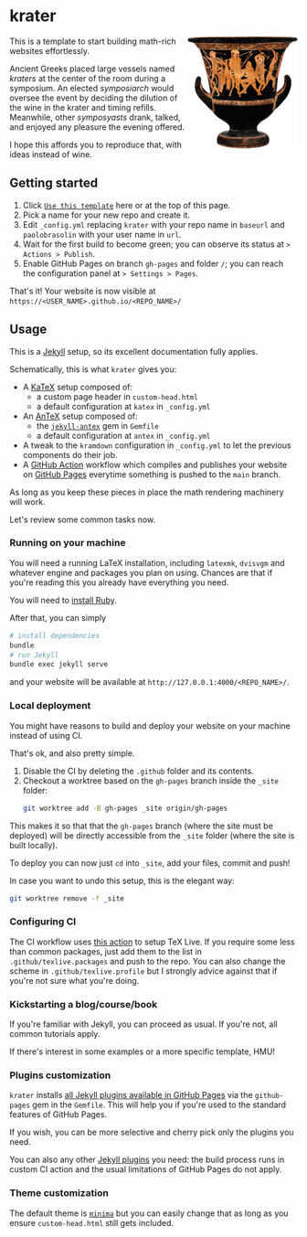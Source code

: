 # krater

<img align="right" width="192px" alt="Terracotta calyx-krater, ca. 460–450 B.C. Source: https://www.metmuseum.org/art/collection/search/247966" src="https://github.com/paolobrasolin/krater/raw/main/krater.png">

This is a template to start building math-rich websites effortlessly.

Ancient Greeks placed large vessels named _kraters_ at the center of the room during a symposium.
An elected _symposiarch_ would oversee the event by deciding the dilution of the wine in the krater and timing refills.
Meanwhile, other _symposyasts_ drank, talked, and enjoyed any pleasure the evening offered.

I hope this affords you to reproduce that, with ideas instead of wine.

## Getting started

1. Click [`Use this template`][krater-generate-url] here or at the top of this page.
2. Pick a name for your new repo and create it.
3. Edit `_config.yml` replacing `krater` with your repo name in `baseurl` and `paolobrasolin` with your user name in `url`.
4. Wait for the first build to become green; you can observe its status at `> Actions > Publish`.
5. Enable GitHub Pages on branch `gh-pages` and folder `/`; you can reach the configuration panel at `> Settings > Pages`.

That's it! Your website is now visible at `https://<USER_NAME>.github.io/<REPO_NAME>/`

[krater-generate-url]: https://github.com/paolobrasolin/krater/generate

## Usage

This is a [Jekyll][jekyll-url] setup, so its excellent documentation fully applies.

Schematically, this is what `krater` gives you:

- A [KaTeX][katex-url] setup composed of:
  - a custom page header in `custom-head.html`
  - a default configuration at `katex` in `_config.yml`
- An [AnTeX][antex-url] setup composed of:
  - the [`jekyll-antex`][jekyll-antex-url] gem in `Gemfile`
  - a default configuration at `antex` in `_config.yml`
- A tweak to the `kramdown` configuration in `_config.yml` to let the previous components do their job.
- A [GitHub Action][gha-url] workflow which compiles and publishes your website on [GitHub Pages][ghp-url] everytime something is pushed to the `main` branch.

As long as you keep these pieces in place the math rendering machinery will work.

Let's review some common tasks now.

[jekyll-url]: https://jekyllrb.com/
[katex-url]: https://katex.org/
[antex-url]: https://github.com/paolobrasolin/antex/
[jekyll-antex-url]: https://github.com/paolobrasolin/jekyll-antex/
[gha-url]: https://github.com/features/actions
[ghp-url]: https://pages.github.com/

### Running on your machine

You will need a running LaTeX installation, including `latexmk`, `dvisvgm` and whatever engine and packages you plan on using.
Chances are that if you're reading this you already have everything you need.

You will need to [install Ruby][ruby-install-url].

After that, you can simply

```bash
# install dependencies
bundle
# run Jekyll
bundle exec jekyll serve
```

and your website will be available at `http://127.0.0.1:4000/<REPO_NAME>/`.

[ruby-install-url]: https://www.ruby-lang.org/it/documentation/installation/

### Local deployment

You might have reasons to build and deploy your website on your machine instead of using CI.

That's ok, and also pretty simple.

1. Disable the CI by deleting the `.github` folder and its contents.
2. Checkout a worktree based on the `gh-pages` branch inside the `_site` folder:
   ```bash
   git worktree add -B gh-pages _site origin/gh-pages
   ```

This makes it so that that the `gh-pages` branch (where the site must be deployed) will be directly accessible from the `_site` folder (where the site is built locally).

To deploy you can now just `cd` into `_site`, add your files, commit and push!

In case you want to undo this setup, this is the elegant way:

```bash
git worktree remove -f _site
```

### Configuring CI

The CI workflow uses [this action][setup-texlive-action-url] to setup TeX Live.
If you require some less than common packages, just add them to the list in `.github/texlive.packages` and push to the repo.
You can also change the scheme in `.github/texlive.profile` but I strongly advice against that if you're not sure what you're doing.

[setup-texlive-action-url]: https://github.com/paolobrasolin/setup-texlive-action

### Kickstarting a blog/course/book

If you're familiar with Jekyll, you can proceed as usual.
If you're not, all common tutorials apply.

If there's interest in some examples or a more specific template, HMU!

### Plugins customization

`krater` installs [all Jekyll plugins available in GitHub Pages][ghp-jekyll-plugins-url] via the `github-pages` gem in the `Gemfile`.
This will help you if you're used to the standard features of GitHub Pages.

If you wish, you can be more selective and cherry pick only the plugins you need.

You can also any other [Jekyll plugins][jekyll-plugins-url] you need: the build process runs in custom CI action and the usual limitations of GitHub Pages do not apply.

[ghp-jekyll-plugins-url]: https://pages.github.com/versions/
[jekyll-plugins-url]: https://jekyllrb.com/docs/plugins/

### Theme customization

The default theme is [`minima`][minima-url] but you can easily change that as long as you ensure `custom-head.html` still gets included.

[minima-url]: https://github.com/jekyll/minima
